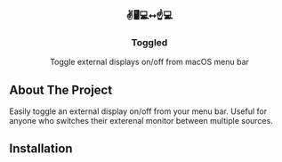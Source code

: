 <!-- PROJECT LOGO -->
<br />
<p align="center">
  <h3 align="center">✌️🖥💻⭤☝️💻</h3>

  <h3 align="center">Toggled</h3>

  <p align="center">
    Toggle external displays on/off from macOS menu bar
    <br />
  </p>
 </p>
  
<!-- ABOUT THE PROJECT -->
## About The Project

Easily toggle an external display on/off from your menu bar. Useful for anyone who switches their exterenal monitor between multiple sources.

<!-- INSTALLATION -->
## Installation
